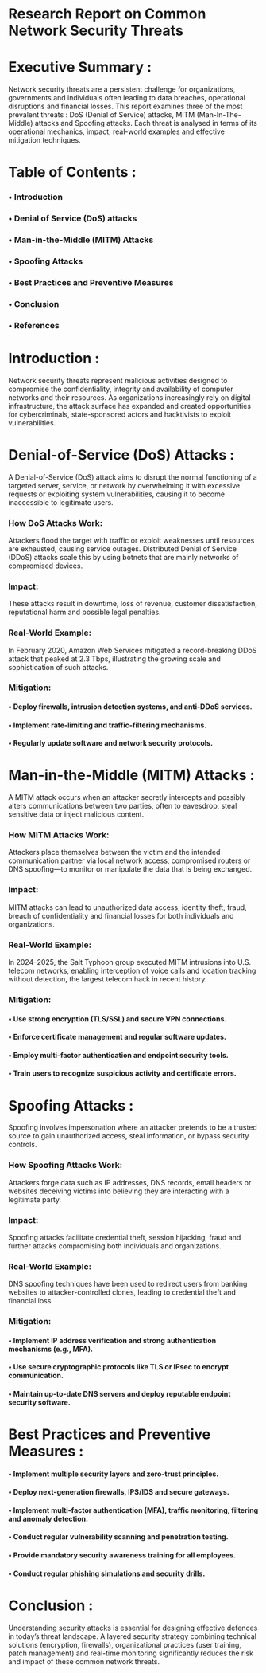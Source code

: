 # Research Report on Common Network Security Threats


# Executive Summary :
Network security threats are a persistent challenge for organizations, governments and individuals often leading to data breaches, operational disruptions and financial losses. This report examines three of the most prevalent threats : DoS (Denial of Service) attacks, MITM (Man-In-The-Middle) attacks and Spoofing attacks. Each threat is analysed in terms of its operational mechanics, impact, real-world examples and effective mitigation techniques.


# Table of Contents :
### •	Introduction 
### •	Denial of Service (DoS) attacks
### •	Man-in-the-Middle (MITM) Attacks 
### •	Spoofing Attacks 
### •	Best Practices and Preventive Measures 
### •	Conclusion 
### •	References


# Introduction :
Network security threats represent malicious activities designed to compromise the confidentiality, integrity and availability of computer networks and their resources. As organizations increasingly rely on digital infrastructure, the attack surface has expanded and created opportunities for cybercriminals, state-sponsored actors and hacktivists to exploit vulnerabilities. 


# Denial-of-Service (DoS) Attacks :
A Denial-of-Service (DoS) attack aims to disrupt the normal functioning of a targeted server, service, or network by overwhelming it with excessive requests or exploiting system vulnerabilities, causing it to become inaccessible to legitimate users.

### How DoS Attacks Work: 
Attackers flood the target with traffic or exploit weaknesses until resources are exhausted, causing service outages. Distributed Denial of Service (DDoS) attacks scale this by using botnets that are mainly networks of compromised devices.

### Impact: 
These attacks result in downtime, loss of revenue, customer dissatisfaction, reputational harm and possible legal penalties.

### Real-World Example: 
In February 2020, Amazon Web Services mitigated a record-breaking DDoS attack that peaked at 2.3 Tbps, illustrating the growing scale and sophistication of such attacks.

### Mitigation: 
#### •	Deploy firewalls, intrusion detection systems, and anti-DDoS services.
#### •	Implement rate-limiting and traffic-filtering mechanisms.
#### •	Regularly update software and network security protocols.


# Man-in-the-Middle (MITM) Attacks :
A MITM attack occurs when an attacker secretly intercepts and possibly alters communications between two parties, often to eavesdrop, steal sensitive data or inject malicious content.

### How MITM Attacks Work: 
Attackers place themselves between the victim and the intended communication partner via local network access, compromised routers or DNS spoofing—to monitor or manipulate the data that is being exchanged.

### Impact: 
MITM attacks can lead to unauthorized data access, identity theft, fraud, breach of confidentiality and financial losses for both individuals and organizations.

### Real-World Example: 
In 2024–2025, the Salt Typhoon group executed MITM intrusions into U.S. telecom networks, enabling interception of voice calls and location tracking without detection, the largest telecom hack in recent history.

### Mitigation:
#### •	Use strong encryption (TLS/SSL) and secure VPN connections.
#### •	Enforce certificate management and regular software updates.
#### •	Employ multi-factor authentication and endpoint security tools.
#### •	Train users to recognize suspicious activity and certificate errors.


# Spoofing Attacks :
Spoofing involves impersonation where an attacker pretends to be a trusted source to gain unauthorized access, steal information, or bypass security controls.

### How Spoofing Attacks Work: 
Attackers forge data such as IP addresses, DNS records, email headers or websites deceiving victims into believing they are interacting with a legitimate party.

### Impact: 
Spoofing attacks facilitate credential theft, session hijacking, fraud and further attacks compromising both individuals and organizations.

### Real-World Example: 
DNS spoofing techniques have been used to redirect users from banking websites to attacker-controlled clones, leading to credential theft and financial loss.

### Mitigation:
#### •	Implement IP address verification and strong authentication mechanisms (e.g., MFA).
#### •	Use secure cryptographic protocols like TLS or IPsec to encrypt communication.
#### •	Maintain up-to-date DNS servers and deploy reputable endpoint security software.


# Best Practices and Preventive Measures : 
#### •	Implement multiple security layers and zero-trust principles.
#### •	Deploy next-generation firewalls, IPS/IDS and secure gateways. 
#### •	Implement multi-factor authentication (MFA), traffic monitoring, filtering and anomaly detection.
#### •	Conduct regular vulnerability scanning and penetration testing.
#### •	Provide mandatory security awareness training for all employees. 
#### •	Conduct regular phishing simulations and security drills.


# Conclusion :
Understanding security attacks is essential for designing effective defences in today’s threat landscape. A layered security strategy combining technical solutions (encryption, firewalls), organizational practices (user training, patch management) and real-time monitoring significantly reduces the risk and impact of these common network threats.

